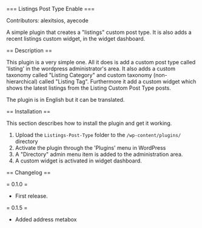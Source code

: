 === Listings Post Type Enable ===

Contributors: alexitsios, ayecode

A simple plugin that creates a "listings" custom post type. It is also adds a recent listings custom widget, in the widget dashboard.

== Description ==

This plugin is a very simple one. All it does is add a custom post type called 'listing' in the wordpress administrator's area.
It also adds a custom taxonomy called "Listing Category" and custom taxonomy (non-hierarchical) called "Listing Tag".
Furthermore it add a custom widget which shows the latest listings from the Listing Custom Post Type posts.


The plugin is in English but it can be translated.

== Installation ==

This section describes how to install the plugin and get it working.

1. Upload the `Listings-Post-Type` folder to the `/wp-content/plugins/` directory
2. Activate the plugin through the 'Plugins' menu in WordPress
3. A "Directory" admin menu item is added to the administration area.
4. Α custom widget is activated in widget dashboard.

== Changelog ==

= 0.1.0 =
* First release.

= 0.1.5 =
* Added address metabox